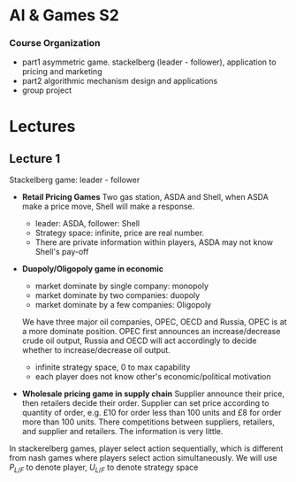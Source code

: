 # AI  & Games S2

### Course Organization

- part1 asymmetric game. stackelberg (leader - follower), application to pricing and marketing
- part2 algorithmic mechanism design and applications
- group project

 

# Lectures

## Lecture 1

Stackelberg game: leader - follower

- **Retail Pricing Games**
  Two gas station, ASDA and Shell, when ASDA make a price move, Shell will make a response.

  - leader: ASDA, follower: Shell
  - Strategy space: infinite, price are real number.
  - There are private information within players, ASDA may not know Shell's pay-off

- **Duopoly/Oligopoly game in economic**

  - market dominate by single company: monopoly
  - market dominate by two companies: duopoly
  - market dominate by a few companies: Oligopoly

  We have three major oil companies, OPEC, OECD and Russia, OPEC is at a more dominate position. OPEC first announces an increase/decrease crude oil output, Russia and OECD will act accordingly to decide whether to increase/decrease oil output.

  - infinite strategy space, 0 to max capability
  - each player does not know other's economic/political motivation

- **Wholesale pricing game in supply chain**
  Supplier announce their price, then retailers decide their order. Supplier can set price according to quantity of order, e.g. £10 for order less than 100 units and £8 for order more than 100 units.
  There competitions between suppliers, retailers, and supplier and retailers. The information is very little.

In stackerelberg games, player select action sequentially, which is different from nash games where players select action simultaneously. We will use $P_{L/F}$ to denote player, $U_{L/F}$ to denote strategy space
